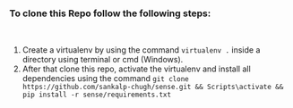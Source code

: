 <h3>To clone this Repo follow the following steps:</h3><br>
<ol>
  <li>Create a virtualenv by using the command <code>virtualenv .</code> inside a directory using terminal or cmd (Windows).</li>
  <li>After that clone this repo, activate the virtualenv and install all dependencies using the command <code>git clone https://github.com/sankalp-chugh/sense.git && Scripts\activate && pip install -r sense/requirements.txt</code></li>
</ol>
